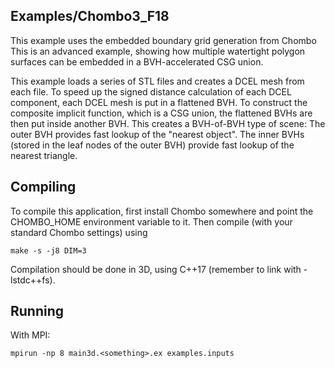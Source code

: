 Examples/Chombo3_F18
--------------------

This example uses the embedded boundary grid generation from Chombo
This is an advanced example, showing how multiple watertight polygon surfaces can be embedded in a BVH-accelerated CSG union.

This example loads a series of STL files and creates a DCEL mesh from each file.
To speed up the signed distance calculation of each DCEL component, each DCEL mesh is put in a flattened BVH.
To construct the composite implicit function, which is a CSG union, the flattened BVHs are then put inside another BVH.
This creates a BVH-of-BVH type of scene:
The outer BVH provides fast lookup of the "nearest object".
The inner BVHs (stored in the leaf nodes of the outer BVH) provide fast lookup of the nearest triangle. 

Compiling
---------

To compile this application, first install Chombo somewhere and point the CHOMBO_HOME environment variable to it.
Then compile (with your standard Chombo settings) using

    make -s -j8 DIM=3

Compilation should be done in 3D, using C++17 (remember to link with -lstdc++fs).  

Running
-------

With MPI:

    mpirun -np 8 main3d.<something>.ex examples.inputs
